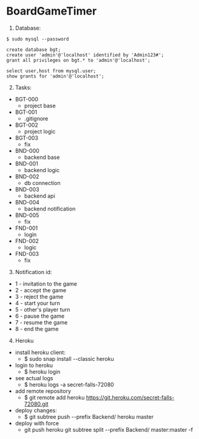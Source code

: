 # BoardGameTimer

1. Database:
```
$ sudo mysql --password

create database bgt;
create user 'admin'@'localhost' identified by 'Admin123#';
grant all privileges on bgt.* to 'admin'@'localhost';

select user,host from mysql.user;
show grants for 'admin'@'localhost';
```

2. Tasks:
- BGT-000
	- project base
- BGT-001
	- .gitignore
- BGT-002
	- project logic
- BGT-003
	- fix
- BND-000
	- backend base
- BND-001
	- backend logic
- BND-002
	- db connection
- BND-003
	- backend api
- BND-004
	- backend notification
- BND-005
	- fix
- FND-001
	- login
- FND-002
	- logic
- FND-003
	- fix

3. Notification id:
- 1 - invitation to the game
- 2 - accept the game
- 3 - reject the game
- 4 - start your turn
- 5 - other's player turn
- 6 - pause the game
- 7 - resume the game
- 8 - end the game

4. Heroku
- install heroku client: 
	- $ sudo snap install --classic heroku
- login to heroku
	- $ heroku login
- see actual logs
	- $ heroku logs -a secret-falls-72080
- add remote repository
	- $ git remote add heroku https://git.heroku.com/secret-falls-72080.git
- deploy changes:
	- $ git subtree push --prefix Backend/ heroku master
- deploy with force
	- git push heroku git subtree split --prefix Backend/ master:master -f
